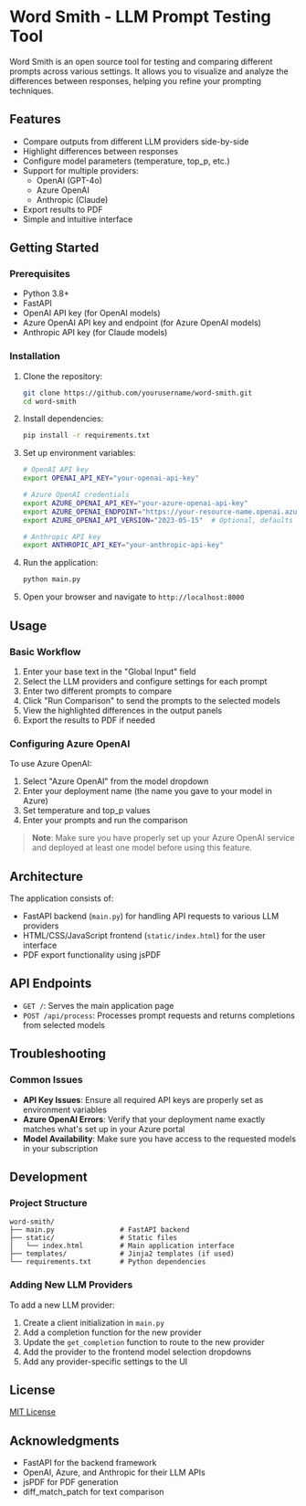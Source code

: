 # Word Smith - LLM Prompt Testing Tool

Word Smith is an open source tool for testing and comparing different prompts across various settings. It allows you to visualize and analyze the differences between responses, helping you refine your prompting techniques.

## Features

- Compare outputs from different LLM providers side-by-side
- Highlight differences between responses
- Configure model parameters (temperature, top_p, etc.)
- Support for multiple providers:
  - OpenAI (GPT-4o)
  - Azure OpenAI
  - Anthropic (Claude)
- Export results to PDF
- Simple and intuitive interface

## Getting Started

### Prerequisites

- Python 3.8+
- FastAPI
- OpenAI API key (for OpenAI models)
- Azure OpenAI API key and endpoint (for Azure OpenAI models)
- Anthropic API key (for Claude models)

### Installation

1. Clone the repository:
   ```bash
   git clone https://github.com/yourusername/word-smith.git
   cd word-smith
   ```

2. Install dependencies:
   ```bash
   pip install -r requirements.txt
   ```

3. Set up environment variables:
   ```bash
   # OpenAI API key
   export OPENAI_API_KEY="your-openai-api-key"
   
   # Azure OpenAI credentials
   export AZURE_OPENAI_API_KEY="your-azure-openai-api-key"
   export AZURE_OPENAI_ENDPOINT="https://your-resource-name.openai.azure.com/"
   export AZURE_OPENAI_API_VERSION="2023-05-15"  # Optional, defaults to this version
   
   # Anthropic API key
   export ANTHROPIC_API_KEY="your-anthropic-api-key"
   ```

4. Run the application:
   ```bash
   python main.py
   ```

5. Open your browser and navigate to `http://localhost:8000`

## Usage

### Basic Workflow

1. Enter your base text in the "Global Input" field
2. Select the LLM providers and configure settings for each prompt
3. Enter two different prompts to compare
4. Click "Run Comparison" to send the prompts to the selected models
5. View the highlighted differences in the output panels
6. Export the results to PDF if needed

### Configuring Azure OpenAI

To use Azure OpenAI:

1. Select "Azure OpenAI" from the model dropdown
2. Enter your deployment name (the name you gave to your model in Azure)
3. Set temperature and top_p values
4. Enter your prompts and run the comparison

> **Note**: Make sure you have properly set up your Azure OpenAI service and deployed at least one model before using this feature.

## Architecture

The application consists of:

- FastAPI backend (`main.py`) for handling API requests to various LLM providers
- HTML/CSS/JavaScript frontend (`static/index.html`) for the user interface
- PDF export functionality using jsPDF

## API Endpoints

- `GET /`: Serves the main application page
- `POST /api/process`: Processes prompt requests and returns completions from selected models

## Troubleshooting

### Common Issues

- **API Key Issues**: Ensure all required API keys are properly set as environment variables
- **Azure OpenAI Errors**: Verify that your deployment name exactly matches what's set up in your Azure portal
- **Model Availability**: Make sure you have access to the requested models in your subscription

## Development

### Project Structure

```
word-smith/
├── main.py                # FastAPI backend
├── static/                # Static files
│   └── index.html         # Main application interface
├── templates/             # Jinja2 templates (if used)
└── requirements.txt       # Python dependencies
```

### Adding New LLM Providers

To add a new LLM provider:

1. Create a client initialization in `main.py`
2. Add a completion function for the new provider
3. Update the `get_completion` function to route to the new provider
4. Add the provider to the frontend model selection dropdowns
5. Add any provider-specific settings to the UI

## License

[MIT License](LICENSE)

## Acknowledgments

- FastAPI for the backend framework
- OpenAI, Azure, and Anthropic for their LLM APIs
- jsPDF for PDF generation
- diff_match_patch for text comparison
